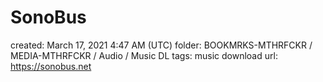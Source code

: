 # SonoBus

created: March 17, 2021 4:47 AM (UTC)
folder: BOOKMRKS-MTHRFCKR / MEDIA-MTHRFCKR / Audio / Music DL
tags: music download
url: https://sonobus.net